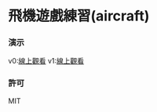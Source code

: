 飛機遊戲練習(aircraft)
=========================
### 演示
v0:[線上觀看](http://startail007.github.io/pixijs_aircraft/v0/index.html)
v1:[線上觀看](http://startail007.github.io/pixijs_aircraft/v1/index.html)
### 許可
MIT
